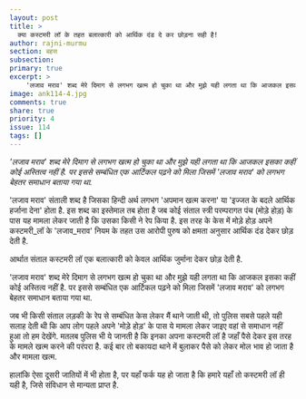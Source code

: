 ```yaml
---
layout: post
title: >
  क्या कस्टमरी लॉ के तहत बलात्कारी को आर्थिक दंड दे कर छोड़ना सही है!
author: rajni-murmu
section: बहस
subsection:
primary: true
excerpt: >
    'लजाव मराव' शब्द मेरे दिमाग से लगभग खत्म हो चुका था और मुझे यही लगता था कि आजकल इसका कहीं कोई अस्तित्व नहीं है. पर इससे सम्बंधित एक आर्टिकल पढ़ने को मिला जिसमें 'लजाव मराव' को लगभग बेहतर समाधान बताया गया था.
image: ank114-4.jpg
comments: true
share: true
priority: 4
issue: 114
tags: []
---
```

*'लजाव मराव' शब्द मेरे दिमाग से लगभग खत्म हो चुका था और मुझे यही लगता था कि आजकल इसका कहीं कोई अस्तित्व नहीं है. पर इससे सम्बंधित एक आर्टिकल पढ़ने को मिला जिसमें 'लजाव मराव' को लगभग बेहतर समाधान बताया गया था.*

'लजाव मराव' संताली शब्द है जिसका हिन्दी अर्थ लगभग 'अपमान खत्म करना' या 'इज्जत के बदले आर्थिक हर्जाना देना' होता है. इस शब्द का इस्तेमाल तब होता है जब कोई संताल स्त्री परम्परागत पंच (मोड़े होड़) के पास यह मामला लेकर जाती है कि उसका किसी ने रेप किया है. इस तरह के केस में मोड़े होड़ अपने कस्टमरी_लॉ के 'लजाव_मराव' नियम के तहत उस आरोपी पुरुष को क्षमता अनुसार आर्थिक दंड देकर छोड़ देती है.

आर्थात संताल कस्टमरी लॉ एक बलात्कारी को केवल आर्थिक जुर्माना देकर छोड़ देती है.

'लजाव मराव' शब्द मेरे दिमाग से लगभग खत्म हो चुका था और मुझे यही लगता था कि आजकल इसका कहीं कोई अस्तित्व नहीं है. पर इससे सम्बंधित एक आर्टिकल पढ़ने को मिला जिसमें 'लजाव मराव' को लगभग बेहतर समाधान बताया गया था.

जब भी किसी संताल लड़की के रेप से सम्बंधित केस लेकर मैं थाने जाती थी, तो पुलिस सबसे पहले यही सलाह देती थी कि आप लोग पहले अपने 'मोड़े होड़' के पास ये मामला लेकर जाइए वहां से समाधान नहीं हुआ तो हम देखेंगे. मतलब पुलिस भी ये जानती है कि इनका अपना कस्टमरी लॉ है जहाँ पैसे देकर इस तरह के मामले खत्म करने की परंपरा है. कई बार तो बकायदा थाने में बुलाकर पैसे को लेकर मोल भाव हो जाता है और मामला खत्म.

हालांकि ऐसा दूसरी जातियों में भी होता है, पर यहाँ फर्क यह हो जाता है कि हमारे यहाँ तो कस्टमरी लॉ ही यही है, जिसे संविधान से मान्यता प्राप्त है.
